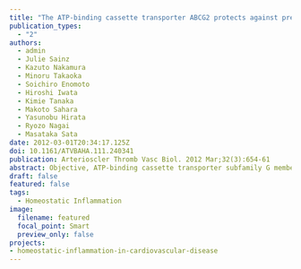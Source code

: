```yaml
---
title: "The ATP-binding cassette transporter ABCG2 protects against pressure overload-induced cardiac hypertrophy and heart failure by promoting angiogenesis and antioxidant response"
publication_types:
  - "2"
authors:
  - admin
  - Julie Sainz
  - Kazuto Nakamura
  - Minoru Takaoka
  - Soichiro Enomoto
  - Hiroshi Iwata
  - Kimie Tanaka
  - Makoto Sahara
  - Yasunobu Hirata
  - Ryozo Nagai
  - Masataka Sata
date: 2012-03-01T20:34:17.125Z
doi: 10.1161/ATVBAHA.111.240341
publication: Arterioscler Thromb Vasc Biol. 2012 Mar;32(3):654-61
abstract: Objective, ATP-binding cassette transporter subfamily G member 2 (ABCG2), expressed in microvascular endothelial cells in the heart, has been suggested to regulate several tissue defense mechanisms. This study was performed to elucidate its role in pressure overload-induced cardiac hypertrophy. Methods and results, Pressure overload was induced in 8- to 12-week-old wild-type and Abcg2-/- mice by transverse aortic constriction (TAC). Abcg2-/- mice showed exaggerated cardiac hypertrophy and ventricular remodeling after TAC compared with wild-type mice. In the early phase after TAC, functional impairment in angiogenesis and antioxidant response in myocardium was found in Abcg2-/- mice. In vitro experiments demonstrated that ABCG2 regulates transport of glutathione, an important endogenous antioxidant, from microvascular endothelial cells. Besides, glutathione transported from microvascular endothelial cells in ABCG2-dependent manner ameliorated oxidative stress-induced cardiomyocyte hypertrophy. In vivo, glutathione levels in plasma and the heart were increased in wild-type mice but not in Abcg2-/- mice after TAC. Treatment with the superoxide dismutase mimetic ameliorated cardiac hypertrophy in Abcg2-/- mice after TAC to the same extent as that in wild-type mice, although cardiac dysfunction with impaired angiogenesis was observed in Abcg2-/- mice. Conclusion, ABCG2 protects against pressure overload-induced cardiac hypertrophy and heart failure by promoting angiogenesis and antioxidant response.
draft: false
featured: false
tags: 
  - Homeostatic Inflammation
image:
  filename: featured
  focal_point: Smart
  preview_only: false
projects: 
- homeostatic-inflammation-in-cardiovascular-disease
---
```


